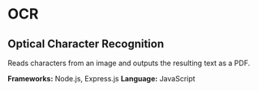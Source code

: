 # OCR

## Optical Character Recognition

Reads characters from an image and outputs the resulting text as a PDF.

**Frameworks:** Node.js, Express.js
**Language:** JavaScript
